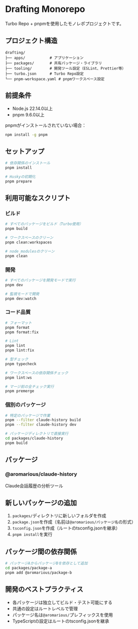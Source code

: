# Drafting Monorepo

Turbo Repo + pnpmを使用したモノレポプロジェクトです。

## プロジェクト構造

```
drafting/
├── apps/           # アプリケーション
├── packages/       # 共有パッケージ・ライブラリ
├── tooling/        # 開発ツール設定（ESLint、Prettier等）
├── turbo.json      # Turbo Repo設定
└── pnpm-workspace.yaml # pnpmワークスペース設定
```

## 前提条件

- Node.js 22.14.0以上
- pnpm 9.6.0以上

pnpmがインストールされていない場合：
```bash
npm install -g pnpm
```

## セットアップ

```bash
# 依存関係のインストール
pnpm install

# Huskyの初期化
pnpm prepare
```

## 利用可能なスクリプト

### ビルド

```bash
# すべてのパッケージをビルド（Turbo使用）
pnpm build

# ワークスペースのクリーン
pnpm clean:workspaces

# node_modulesのクリーン
pnpm clean
```

### 開発

```bash
# すべてのパッケージを開発モードで実行
pnpm dev

# 監視モードで開発
pnpm dev:watch
```

### コード品質

```bash
# フォーマット
pnpm format
pnpm format:fix

# Lint
pnpm lint
pnpm lint:fix

# 型チェック
pnpm typecheck

# ワークスペースの依存関係チェック
pnpm lint:ws

# マージ前の全チェック実行
pnpm premerge
```

### 個別のパッケージ

```bash
# 特定のパッケージで作業
pnpm --filter claude-history build
pnpm --filter claude-history dev

# パッケージディレクトリで直接実行
cd packages/claude-history
pnpm build
```

## パッケージ

### @aromarious/claude-history

Claude会話履歴の分析ツール

## 新しいパッケージの追加

1. `packages/`ディレクトリに新しいフォルダを作成
2. `package.json`を作成（名前は`@aromarious/パッケージ名`の形式）
3. `tsconfig.json`を作成（ルートのtsconfig.jsonを継承）
4. `pnpm install`を実行

## パッケージ間の依存関係

```bash
# パッケージAからパッケージBを依存として追加
cd packages/package-a
pnpm add @aromarious/package-b
```

## 開発のベストプラクティス

- 各パッケージは独立してビルド・テスト可能にする
- 共通の設定はルートレベルで管理
- パッケージ名は`@aromarious/`プレフィックスを使用
- TypeScriptの設定はルートのtsconfig.jsonを継承
